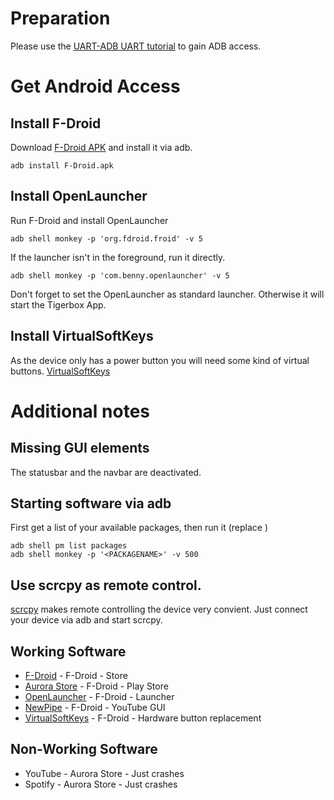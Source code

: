 # Preparation
Please use the [UART-ADB UART tutorial](https://github.com/tigerbox-reverse-engineering/tigerbox/wiki/UART-ADB-Root) to gain ADB access.
# Get Android Access
## Install F-Droid
Download [F-Droid APK](https://f-droid.org/F-Droid.apk) and install it via adb.
```
adb install F-Droid.apk
```
## Install OpenLauncher
Run F-Droid and install OpenLauncher
```
adb shell monkey -p 'org.fdroid.froid' -v 5
```
If the launcher isn't in the foreground, run it directly.
```
adb shell monkey -p 'com.benny.openlauncher' -v 5
```
Don't forget to set the OpenLauncher as standard launcher. Otherwise it will start the Tigerbox App.
## Install VirtualSoftKeys
As the device only has a power button you will need some kind of virtual buttons.
[VirtualSoftKeys](https://f-droid.org/packages/tw.com.daxia.virtualsoftkeys/)
# Additional notes
## Missing GUI elements
The statusbar and the navbar are deactivated.
## Starting software via adb
First get a list of your available packages, then run it (replace <PACKAGENAME>)
```
adb shell pm list packages
adb shell monkey -p '<PACKAGENAME>' -v 500
```
## Use scrcpy as remote control.
[scrcpy](https://github.com/Genymobile/scrcpy) makes remote controlling the device very convient. Just connect your device via adb and start scrcpy.
## Working Software
* [F-Droid](https://f-droid.org/F-Droid.apk) - F-Droid - Store
* [Aurora Store](https://f-droid.org/packages/com.aurora.store/) - F-Droid - Play Store
* [OpenLauncher](http://f-droid.org/packages/com.benny.openlauncher/) - F-Droid - Launcher
* [NewPipe](https://f-droid.org/packages/org.schabi.newpipe/) - F-Droid - YouTube GUI
* [VirtualSoftKeys](https://f-droid.org/packages/tw.com.daxia.virtualsoftkeys/) - F-Droid - Hardware button replacement
## Non-Working Software
* YouTube - Aurora Store - Just crashes
* Spotify - Aurora Store - Just crashes
